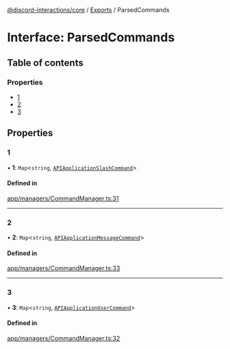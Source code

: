 [@discord-interactions/core](../README.md) / [Exports](../modules.md) / ParsedCommands

# Interface: ParsedCommands

## Table of contents

### Properties

- [1](ParsedCommands.md#1)
- [2](ParsedCommands.md#2)
- [3](ParsedCommands.md#3)

## Properties

### 1

• **1**: `Map`<`string`, [`APIApplicationSlashCommand`](APIApplicationSlashCommand.md)\>

#### Defined in

[app/managers/CommandManager.ts:31](https://github.com/ssMMiles/discord-interactions/blob/fae7bc7/packages/core/src/app/managers/CommandManager.ts#L31)

___

### 2

• **2**: `Map`<`string`, [`APIApplicationMessageCommand`](APIApplicationMessageCommand.md)\>

#### Defined in

[app/managers/CommandManager.ts:33](https://github.com/ssMMiles/discord-interactions/blob/fae7bc7/packages/core/src/app/managers/CommandManager.ts#L33)

___

### 3

• **3**: `Map`<`string`, [`APIApplicationUserCommand`](APIApplicationUserCommand.md)\>

#### Defined in

[app/managers/CommandManager.ts:32](https://github.com/ssMMiles/discord-interactions/blob/fae7bc7/packages/core/src/app/managers/CommandManager.ts#L32)
